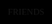 
<!DOCTYPE html>
<html lang="en">
<head>
  <!-- iOS compatibility enhancements -->
  <meta name="apple-mobile-web-app-capable" content="yes">
  <meta name="apple-mobile-web-app-status-bar-style" content="black-translucent">
  <meta name="format-detection" content="telephone=no">
  <link rel="apple-touch-icon" href="favicon.png">
  <meta name="theme-color" content="#000000">
  <meta charset="UTF-8" />
  <meta name="viewport" content="width=device-width, initial-scale=1.0, maximum-scale=1.0, user-scalable=no" />
  <title>FRIENDS | Horizon</title>
  <style>
    body, html {
      height: 100%;
      width: 100%;
      max-height: 100vh;
      max-width: 100vw;
      overscroll-behavior: none;
      -webkit-touch-callout: none;
      -webkit-text-size-adjust: 100%;
      -webkit-overflow-scrolling: touch;
      -webkit-tap-highlight-color: transparent;
      touch-action: manipulation;
      margin: 0;
      padding: 0;
      font-family: 'Georgia', serif;
      background-color: black;
      overflow: hidden;
      display: flex;
      align-items: center;
      justify-content: center;
    }

    .envelope {
      width: 80vw;
      height: 45vw;
      max-height: 56.25vh;
      background: black;
      color: white;
      border: 2px solid white;
      display: flex;
      align-items: center;
      justify-content: center;
      font-size: 2rem;
      transition: opacity 1s ease, transform 1s ease;
      z-index: 3;
      cursor: pointer;
      position: absolute;
      box-sizing: border-box;
    }

    .envelope.opened {
      opacity: 0;
      transform: scale(0.8);
      pointer-events: none;
    }

    .slide {
      width: 100vw;
      height: 100vh;
      max-width: 177.78vh;
      position: absolute;
      top: 50%;
      left: 50%;
      transform: translate(-50%, -50%);
      display: flex;
      align-items: center;
      justify-content: center;
      opacity: 0;
      transition: opacity 1s ease;
      pointer-events: none;
    }

    .slide.visible {
      opacity: 1;
      z-index: 2;
      pointer-events: auto;
    }

    .flyer {
      height: 80vh;
      width: 80vw;
      background-color: black;
      background-image: url('https://i.postimg.cc/dQhvnZ4M/Screenshot-2025-07-08-213827.png');
      background-size: contain;
      background-repeat: no-repeat;
      background-position: center;
      cursor: pointer;
    }

    .final {
      background-color: black;
      background-image: url('https://i.postimg.cc/13MPzGJd/Screenshot-2025-07-08-224214.png');
      background-size: contain;
      background-repeat: no-repeat;
      background-position: center;
      cursor: pointer;
    }

    .pulse {
      display: inline-block;
      animation: pulse 1.5s infinite;
    }

    @keyframes pulse {
      0% { opacity: 1; transform: scale(1); }
      50% { opacity: 0.6; transform: scale(1.05); }
      100% { opacity: 1; transform: scale(1); }
    }
  </style>
  <link href="https://fonts.googleapis.com/css2?family=Lora&display=swap" rel="stylesheet">
</head>
<body>
  <div class="envelope" id="envelope" onclick="handleSlideClick()"><span class="pulse">FRIENDS</span></div>
  <div class="slide flyer" id="flyer" onclick="handleSlideClick()"></div>
  <div class="slide final" id="final" onclick="handleSlideClick()"></div>

  <audio id="shutter-sound" src="https://www.soundjay.com/mechanical/camera-shutter-click-01a.mp3" preload="auto"></audio>

  <script>
    const slides = ['flyer', 'final'];
    let currentSlide = -1;

    const envelope = document.getElementById('envelope');
    const shutterSound = document.getElementById('shutter-sound');

    function showSlide(index) {
      if (index < 0 || index >= slides.length) return;
      const current = currentSlide >= 0 ? document.getElementById(slides[currentSlide]) : null;
      const next = document.getElementById(slides[index]);

      if (current) current.classList.remove('visible');
      setTimeout(() => {
        next.classList.add('visible');
        currentSlide = index;
      }, 1000);
    }

    function handleSlideClick() {
      shutterSound.currentTime = 0;
      shutterSound.play();

      if (currentSlide === -1) {
        envelope.classList.add('opened');
        setTimeout(() => showSlide(0), 1000);
      } else if (currentSlide < slides.length - 1) {
        showSlide(currentSlide + 1);
      } else {
        document.getElementById(slides[currentSlide]).classList.remove('visible');
        setTimeout(() => location.reload(), 1000);
      }
    }

    setTimeout(() => {
      if (currentSlide === 0) showSlide(1);
    }, 15000);
  </script>

  <div id="browser-warning" style="display:none; position:fixed; z-index:9999; background:black; color:white; top:0; left:0; width:100vw; height:100vh; padding:20px; text-align:center; font-family:Georgia, serif; font-size:1.2rem;">
    This invitation may not work properly in this app's browser.<br><br>
    Please open it in <strong>Safari</strong> for the full experience.<br><br>
    <button onclick="copyLink()" style="margin-top:20px; padding:10px 20px; font-size:1rem; cursor:pointer;">Copy Link</button><br>
    <a href="#" onclick="openInSafari()" style="margin-top:10px; padding:10px 20px; font-size:1rem; cursor:pointer; display: inline-flex; align-items: center; gap: 10px; text-decoration: none; color: white; border: 1px solid white; background: transparent;">
  <img src="https://upload.wikimedia.org/wikipedia/commons/thumb/5/52/Apple_Safari_icon_%282021%29.svg/64px-Apple_Safari_icon_%282021%29.svg.png" alt="Safari Icon" style="width: 24px; height: 24px; vertical-align: middle;">
  Open in Safari
</a>
  </div>

  <script>
    function isInAppBrowser() {
      const ua = navigator.userAgent || navigator.vendor || window.opera;
      return /FBAN|FBAV|Instagram|WhatsApp/i.test(ua);
    }

    function copyLink() {
      navigator.clipboard.writeText(window.location.href).then(() => {
        alert('Link copied! Paste it in Safari.');
      });
    }

    function openInSafari() {
      const url = window.location.href;
      window.open(url, '_blank');
    }

    window.addEventListener('DOMContentLoaded', () => {
      if (isInAppBrowser()) {
        document.getElementById('browser-warning').style.display = 'block';
        document.body.style.overflow = 'hidden';
      }
    });
  </script>
</body>
</html>
